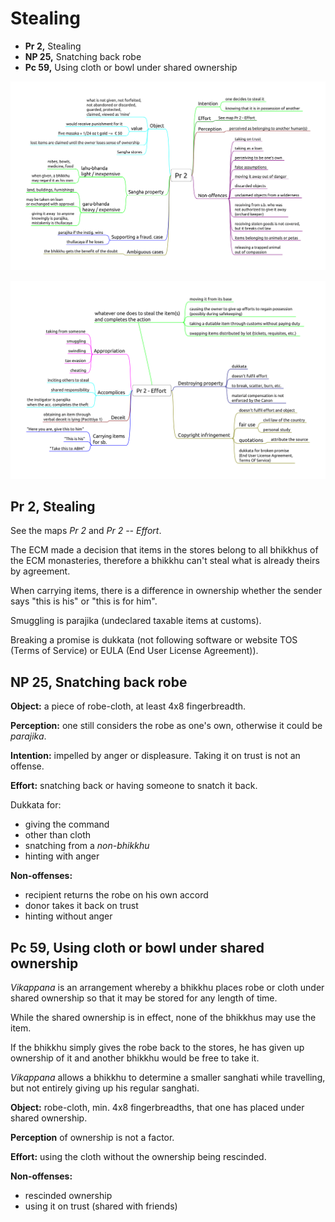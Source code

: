 # Stealing

- **Pr 2,** Stealing
- **NP 25,** Snatching back robe
- **Pc 59,** Using cloth or bowl under shared ownership

<!-- noexport_latex_begin -->
![Pr-2](./includes/mindmaps/pr-2.png)

![Pr-2-Effort](./includes/mindmaps/pr-2-effort.png)
<!-- noexport_latex_end -->

<!-- latex
\enlargethispage*{4\baselineskip}
\par
\includemap[0.9\paperwidth]{../../src/includes/mindmaps/pr-2.png}
\par
\vspace*{-2\baselineskip}
\includemap[0.9\paperwidth]{../../src/includes/mindmaps/pr-2-effort.png}
-->

## Pr 2, Stealing

See the maps *Pr 2* and *Pr 2 -- Effort*.

The ECM made a decision that items in the stores belong to all bhikkhus of the
ECM monasteries, therefore a bhikkhu can't steal what is already theirs by
agreement.

When carrying items, there is a difference in ownership whether the sender says
"this is his" or "this is for him".

Smuggling is parajika (undeclared taxable items at customs).

Breaking a promise is dukkata (not following software or website TOS (Terms of
Service) or EULA (End User License Agreement)).

## NP 25, Snatching back robe

**Object:** a piece of robe-cloth, at least 4x8 fingerbreadth.

**Perception:** one still considers the robe as one's own, otherwise it
could be *parajika*.

**Intention:** impelled by anger or displeasure. Taking it on trust is
not an offense.

**Effort:** snatching back or having someone to snatch it back.

Dukkata for:

-   giving the command
-   other than cloth
-   snatching from a *non-bhikkhu*
-   hinting with anger

**Non-offenses:**

-   recipient returns the robe on his own accord
-   donor takes it back on trust
-   hinting without anger

## Pc 59, Using cloth or bowl under shared ownership

*Vikappana* is an arrangement whereby a bhikkhu places robe or cloth
under shared ownership so that it may be stored for any length of time.

While the shared ownership is in effect, none of the bhikkhus may use the item.

If the bhikkhu simply gives the robe back to the stores, he has given up
ownership of it and another bhikkhu would be free to take it.

*Vikappana* allows a bhikkhu to determine a smaller sanghati while
travelling, but not entirely giving up his regular sanghati.

**Object:** robe-cloth, min. 4x8 fingerbreadths, that one has placed
under shared ownership.

**Perception** of ownership is not a factor.

**Effort:** using the cloth without the ownership being rescinded.

**Non-offenses:**

-   rescinded ownership
-   using it on trust (shared with friends)

